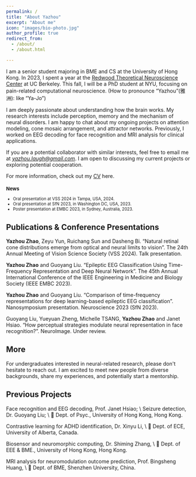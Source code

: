```yaml
---
permalink: /
title: "About Yazhou"
excerpt: "About me"
icon: "images/bio-photo.jpg"
author_profile: true
redirect_from: 
  - /about/
  - /about.html

---
```

I am a senior student majoring in BME and CS at the University of Hong Kong. In 2023, I spent a year at the [Redwood Theoretical Neuroscience Center](https://redwood.berkeley.edu/) at UC Berkeley. This fall, I will be a PhD student at NYU, focusing on pain-related computational neuroscience. (How to pronounce “Yazhou”(雅洲): like “Ya-Jo”)

I am deeply passionate about understanding how the brain works. My research interests include perception, memory and the mechanism of neural disorders. I am happy to chat about my ongoing projects on attention modeling, cone mosaic arrangement, and attractor networks. Previously, I worked on EEG decoding for face recognition and MRI analysis for clinical applications.

If you are a potential collaborator with similar interests, feel free to email me at *<a href="mailto: yazhou.laugh@gmail.com">yazhou.laugh@gmail.com</a>*. I am open to discussing my current projects or exploring potential cooperation.

For more information, check out my <a href="https://connecthkuhk-my.sharepoint.com/:b:/g/personal/nebula_connect_hku_hk/ERVtLaaqx59PuhcGoDaqvtIBiy-jF1Om0FUvG4w1FWIpng?e=ddWlj7" target="_blank">CV</a> here.


<div style="width: 75%; font-size: 0.8em;">
<h3>News</h3>
<ul>  
  <li>Oral presentation at VSS 2024 in Tampa, USA, 2024.</li>

  <li>Oral presentation at SfN 2023, in Washington DC, USA, 2023.</li>

  <li>Poster presentation at EMBC 2023, in Sydney, Australia, 2023.</li>
</ul> 
</div>  


## Publications & Conference Presentations

**Yazhou Zhao**, Zeyu Yun, Ruichang Sun and Dasheng Bi. “Natural retinal cone distributions emerge from optical and neural limits to vision”. The 24th Annual Meeting of Vision Science Society (VSS 2024). Talk presentation.

**Yazhou Zhao** and Guoyang Liu. “Epileptic EEG Classification Using Time-Frequency Representation and Deep Neural Network”. The 45th Annual International Conference of the IEEE Engineering in Medicine and Biology Society (IEEE EMBC 2023).

**Yazhou Zhao** and Guoyang Liu. “Comparison of time-frequency representations for deep learning-based epileptic EEG classification”. Nanosymposium presentation. Neuroscience 2023 (SfN 2023).

Guoyang Liu, Yueyuan Zheng, Michelle TSANG, **Yazhou Zhao** and Janet Hsiao. “How perceptual strategies modulate neural representation in face recognition?”. NeuroImage. Under review.



## More
For undergraduates interested in neural-related research, please don't hesitate to reach out. I am excited to meet new people from diverse backgrounds, share my experiences, and potentially start a mentorship.

## Previous Projects

Face recognition and EEG decoding, Prof. Janet Hsiao; \\
Seizure detection, Dr. Guoyang Liu; \\
📍 Dept. of Psyc., University of Hong Kong, Hong Kong.

Contrastive learning for ADHD identification, Dr. Xinyu Li, \\
📍 Dept. of ECE, University of Alberta, Canada.

Biosensor and neuromorphic computing, Dr. Shiming Zhang, \\
📍 Dept. of EEE & BME., University of Hong Kong, Hong Kong.

MRI analysis for neuromodulation outcome prediction, Prof. Bingsheng Huang, \\
📍 Dept. of BME, Shenzhen University, China.